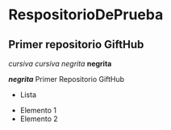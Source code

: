 # RespositorioDePrueba
## Primer repositorio GiftHub
*cursiva* _cursiva_
*negrita* __negrita__

**_negrita_**
Primer Repositorio GiftHub

* Lista
+ Elemento 1
+ Elemento 2


